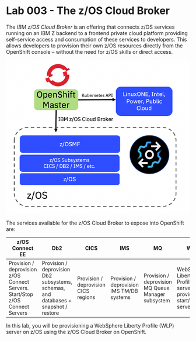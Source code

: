 # Lab 003 - The z/OS Cloud Broker

The *IBM z/OS Cloud Broker* is an offering that connects z/OS services running on an IBM Z backend to a frontend private cloud platform providing self-service access and consumption of these services to developers. This allows developers to provision their own z/OS resources directly from the OpenShift console – without the need for z/OS skills or direct access.

![zoscb-arch.png](../images/zoscb-arch.png)

The services available for the z/OS Cloud Broker to expose into OpenShift are:

| z/OS Connect EE                                                                            |     Db2                                                                                          |     CICS                                          |     IMS                                                  |     MQ                                                            |     WLP                                             |
|--------------------------------------------------------------------------------------------|--------------------------------------------------------------------------------------------------|---------------------------------------------------|----------------------------------------------------------|-------------------------------------------------------------------|-----------------------------------------------------|
|     Provision / deprovision z/OS Connect   Servers.     Start/Stop z/OS Connect Servers    |     Provision / deprovision Db2   subsystems, schemas, and databases +     snapshot / restore    |     Provision / deprovision CICS regions          |     Provision / deprovision IMS TM/DB   systems          |     Provision / deprovision MQ Queue   Manager subsystem          |     WebSphere Liberty Profile server provisioning, start/stop   server    |

In this lab, you will be provisioning a WebSphere Liberty Profile (WLP) server on z/OS using the z/OS Cloud Broker on OpenShift. 